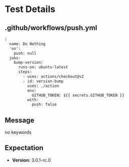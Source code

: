 # Test Details
## .github/workflows/push.yml
```YAML
|
  name: Do Nothing
  'on':
    push: null
  jobs:
    bump-version:
      runs-on: ubuntu-latest
      steps:
        - uses: actions/checkout@v2
        - id: version-bump
          uses: ./action
          env:
            GITHUB_TOKEN: ${{ secrets.GITHUB_TOKEN }}
          with:
            push: false

```
## Message
no keywords
## Expectation
- **Version:** 3.0.1-rc.0